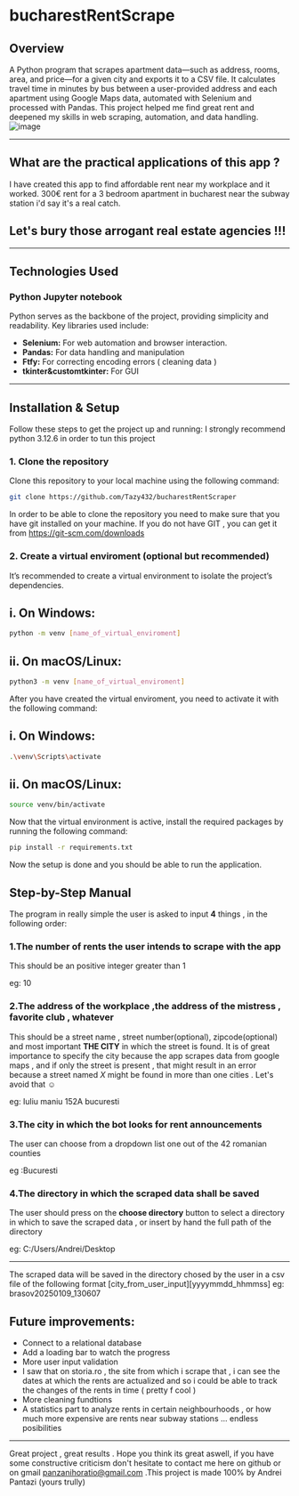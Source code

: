 # bucharestRentScrape 

## Overview
A Python program that scrapes apartment data—such as
 address, rooms, area, and price—for a given city and exports it
 to a CSV file. It calculates travel time in minutes by bus
 between a user-provided address and each apartment using
 Google Maps data, automated with Selenium and processed
 with Pandas. This project helped me find great rent and
 deepened my skills in web scraping, automation, and data
 handling.
![image](https://github.com/user-attachments/assets/f3426245-19da-4943-8976-d7f640dc4f07)

---
## What are the practical applications of this app ?
I have created this app to find affordable rent near my workplace and it worked. 300€ rent for a 3 bedroom apartment in bucharest near the subway station i'd say it's a real catch.
## Let's bury those arrogant real estate agencies !!!
---

## Technologies Used

### **Python Jupyter notebook**
Python serves as the backbone of the project, providing simplicity and readability. Key libraries used include:
- **Selenium:** For web automation and browser interaction.
- **Pandas:** For data handling and manipulation
- **Ftfy:** For correcting encoding errors ( cleaning data )
- **tkinter&customtkinter:** For GUI 

---

## Installation & Setup

Follow these steps to get the project up and running:
I strongly recommend python 3.12.6 in order to tun this project

### 1. Clone the repository

Clone this repository to your local machine using the following command:
```bash
git clone https://github.com/Tazy432/bucharestRentScraper
```
In order to be able to clone the repository you need to make sure that you have git installed on your machine. 
If you do not have GIT , you can get it from https://git-scm.com/downloads

### 2. Create a virtual enviroment (optional but recommended)
It’s recommended to create a virtual environment to isolate the project’s dependencies.

## i. On Windows:

```bash
python -m venv [name_of_virtual_enviroment]
```
## ii. On macOS/Linux:

```bash
python3 -m venv [name_of_virtual_enviroment]
```

After you have created the virtual enviroment, you need to activate it with the following command:

## i. On Windows:
```bash
.\venv\Scripts\activate
```

## ii. On macOS/Linux:

```bash
source venv/bin/activate
```

Now that the virtual environment is active, install the required packages by running the following command:

```bash
pip install -r requirements.txt
```
Now the setup is done and you should be able to run the application.

## Step-by-Step Manual

The program in really simple the user is asked to input **4** things , in the following order:

### 1.The number of rents the user intends to scrape with the app
This should be an positive integer greater than 1

eg: 10
### 2.The address of the workplace ,the address of the mistress , favorite club , whatever
This should be a street name , street number(optional), zipcode(optional) and most important **THE CITY** in which the street is found.
It is of great importance to specify the city because the app scrapes data from google maps , and if only
the street is present , that might result in an error because a street named *X* might be found in 
more than one cities . Let's avoid that ☺

eg: Iuliu maniu 152A bucuresti
### 3.The city in which the bot looks for rent announcements
The user can choose from a dropdown list one out of the 42 romanian counties

eg :Bucuresti
### 4.The directory in which the scraped data shall be saved
The user should press on the **choose directory** button to select a directory in which to save the scraped data , or insert by hand the full path of the directory

eg: C:/Users/Andrei/Desktop

---
The scraped data will be saved in the directory chosed by the user in a csv file of the following format
[city_from_user_input][yyyymmdd_hhmmss]
eg: brasov20250109_130607
## Future improvements:
- Connect to a relational database 
- Add a loading bar to watch the progress 
- More user input validation 
- I saw that on storia.ro , the site from which i scrape that , i can see the dates at which the rents are actualized and so i could be able to track the changes of the rents in time ( pretty f cool )
- More cleaning fundtions 
- A statistics part to analyze rents in certain neighbourhoods , or how much more expensive are rents near subway stations ... endless posibilities
---
Great project , great results . Hope you think its great aswell, if you have some constructive criticism don't hesitate to contact me here on github or on gmail panzanihoratio@gmail.com .This project is made 100% by Andrei Pantazi (yours trully)


